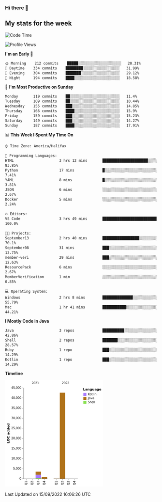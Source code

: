 ### Hi there 👋

## My stats for the week
<!--START_SECTION:waka-->
![Code Time](http://img.shields.io/badge/Code%20Time-394%20hrs%2047%20mins-blue)

![Profile Views](http://img.shields.io/badge/Profile%20Views-2-blue)

**I'm an Early 🐤** 

```text
🌞 Morning    212 commits    █████░░░░░░░░░░░░░░░░░░░░   20.31% 
🌆 Daytime    334 commits    ████████░░░░░░░░░░░░░░░░░   31.99% 
🌃 Evening    304 commits    ███████░░░░░░░░░░░░░░░░░░   29.12% 
🌙 Night      194 commits    ████░░░░░░░░░░░░░░░░░░░░░   18.58%

```
📅 **I'm Most Productive on Sunday** 

```text
Monday       119 commits    ██░░░░░░░░░░░░░░░░░░░░░░░   11.4% 
Tuesday      109 commits    ██░░░░░░░░░░░░░░░░░░░░░░░   10.44% 
Wednesday    155 commits    ███░░░░░░░░░░░░░░░░░░░░░░   14.85% 
Thursday     166 commits    ████░░░░░░░░░░░░░░░░░░░░░   15.9% 
Friday       159 commits    ███░░░░░░░░░░░░░░░░░░░░░░   15.23% 
Saturday     149 commits    ███░░░░░░░░░░░░░░░░░░░░░░   14.27% 
Sunday       187 commits    ████░░░░░░░░░░░░░░░░░░░░░   17.91%

```


📊 **This Week I Spent My Time On** 

```text
⌚︎ Time Zone: America/Halifax

💬 Programming Languages: 
HTML                     3 hrs 12 mins       █████████████████████░░░░   83.85% 
Python                   17 mins             █░░░░░░░░░░░░░░░░░░░░░░░░   7.41% 
YAML                     8 mins              █░░░░░░░░░░░░░░░░░░░░░░░░   3.81% 
JSON                     6 mins              ░░░░░░░░░░░░░░░░░░░░░░░░░   2.67% 
Docker                   5 mins              ░░░░░░░░░░░░░░░░░░░░░░░░░   2.24%

🔥 Editors: 
VS Code                  3 hrs 49 mins       █████████████████████████   100.0%

🐱‍💻 Projects: 
September13              2 hrs 40 mins       █████████████████░░░░░░░░   70.1% 
September08              31 mins             ███░░░░░░░░░░░░░░░░░░░░░░   13.75% 
member-veri              29 mins             ███░░░░░░░░░░░░░░░░░░░░░░   12.63% 
ResourcePack             6 mins              ░░░░░░░░░░░░░░░░░░░░░░░░░   2.67% 
MemberVerification       1 min               ░░░░░░░░░░░░░░░░░░░░░░░░░   0.85%

💻 Operating System: 
Windows                  2 hrs 8 mins        ██████████████░░░░░░░░░░░   55.79% 
Mac                      1 hr 41 mins        ███████████░░░░░░░░░░░░░░   44.21%

```

**I Mostly Code in Java** 

```text
Java                     3 repos             ██████████░░░░░░░░░░░░░░░   42.86% 
Shell                    2 repos             ███████░░░░░░░░░░░░░░░░░░   28.57% 
Ruby                     1 repo              ███░░░░░░░░░░░░░░░░░░░░░░   14.29% 
Kotlin                   1 repo              ███░░░░░░░░░░░░░░░░░░░░░░   14.29%

```


**Timeline**

![Chart not found](https://raw.githubusercontent.com/lyndseyy/lyndseyy/main/charts/bar_graph.png) 


 Last Updated on 15/09/2022 16:06:26 UTC
<!--END_SECTION:waka-->